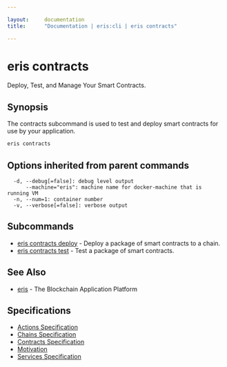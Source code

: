 ```yaml
---

layout:     documentation
title:      "Documentation | eris:cli | eris contracts"

---
```


# eris contracts

Deploy, Test, and Manage Your Smart Contracts.

## Synopsis

The contracts subcommand is used to test and deploy
smart contracts for use by your application.

```bash
eris contracts
```

## Options inherited from parent commands

```
  -d, --debug[=false]: debug level output
      --machine="eris": machine name for docker-machine that is running VM
  -n, --num=1: container number
  -v, --verbose[=false]: verbose output
```

## Subcommands

* [eris contracts deploy](https://docs.erisindustries.com/documentation/eris-cli/0.10.3/eris_contracts_deploy/)	 - Deploy a package of smart contracts to a chain.
* [eris contracts test](https://docs.erisindustries.com/documentation/eris-cli/0.10.3/eris_contracts_test/)	 - Test a package of smart contracts.

## See Also

* [eris](https://docs.erisindustries.com/documentation/eris-cli/0.10.3/eris/)	 - The Blockchain Application Platform

## Specifications

* [Actions Specification](https://docs.erisindustries.com/documentation/eris-cli/0.10.3/actions_specification/)
* [Chains Specification](https://docs.erisindustries.com/documentation/eris-cli/0.10.3/chains_specification/)
* [Contracts Specification](https://docs.erisindustries.com/documentation/eris-cli/0.10.3/contracts_specification/)
* [Motivation](https://docs.erisindustries.com/documentation/eris-cli/0.10.3/motivation/)
* [Services Specification](https://docs.erisindustries.com/documentation/eris-cli/0.10.3/services_specification/)

